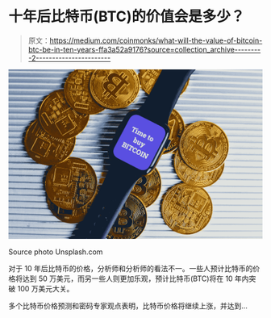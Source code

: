 # 十年后比特币(BTC)的价值会是多少？

> 原文：<https://medium.com/coinmonks/what-will-the-value-of-bitcoin-btc-be-in-ten-years-ffa3a52a9176?source=collection_archive---------2----------------------->

![](img/cc3ae31af5713f2bf2b57c62a7e353dd.png)

Source photo Unsplash.com

对于 10 年后比特币的价格，分析师和分析师的看法不一。一些人预计比特币的价格将达到 50 万美元，而另一些人则更加乐观，预计比特币(BTC)将在 10 年内突破 100 万美元大关。

多个比特币价格预测和密码专家观点表明，比特币价格将继续上涨，并达到…